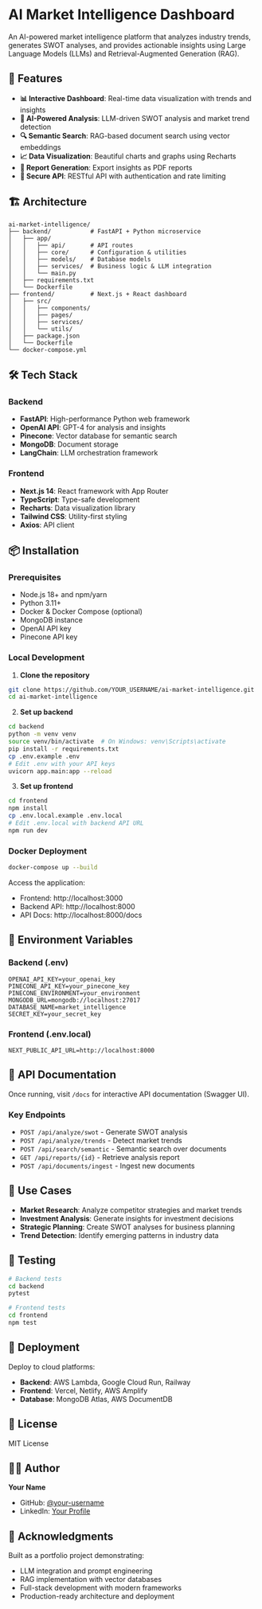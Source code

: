 # AI Market Intelligence Dashboard

An AI-powered market intelligence platform that analyzes industry trends, generates SWOT analyses, and provides actionable insights using Large Language Models (LLMs) and Retrieval-Augmented Generation (RAG).

## 🚀 Features

- **📊 Interactive Dashboard**: Real-time data visualization with trends and insights
- **🤖 AI-Powered Analysis**: LLM-driven SWOT analysis and market trend detection
- **🔍 Semantic Search**: RAG-based document search using vector embeddings
- **📈 Data Visualization**: Beautiful charts and graphs using Recharts
- **📄 Report Generation**: Export insights as PDF reports
- **🔐 Secure API**: RESTful API with authentication and rate limiting

## 🏗️ Architecture

```
ai-market-intelligence/
├── backend/           # FastAPI + Python microservice
│   ├── app/
│   │   ├── api/       # API routes
│   │   ├── core/      # Configuration & utilities
│   │   ├── models/    # Database models
│   │   ├── services/  # Business logic & LLM integration
│   │   └── main.py
│   ├── requirements.txt
│   └── Dockerfile
├── frontend/          # Next.js + React dashboard
│   ├── src/
│   │   ├── components/
│   │   ├── pages/
│   │   ├── services/
│   │   └── utils/
│   ├── package.json
│   └── Dockerfile
└── docker-compose.yml
```

## 🛠️ Tech Stack

### Backend
- **FastAPI**: High-performance Python web framework
- **OpenAI API**: GPT-4 for analysis and insights
- **Pinecone**: Vector database for semantic search
- **MongoDB**: Document storage
- **LangChain**: LLM orchestration framework

### Frontend
- **Next.js 14**: React framework with App Router
- **TypeScript**: Type-safe development
- **Recharts**: Data visualization library
- **Tailwind CSS**: Utility-first styling
- **Axios**: API client

## 📦 Installation

### Prerequisites
- Node.js 18+ and npm/yarn
- Python 3.11+
- Docker & Docker Compose (optional)
- MongoDB instance
- OpenAI API key
- Pinecone API key

### Local Development

1. **Clone the repository**
```bash
git clone https://github.com/YOUR_USERNAME/ai-market-intelligence.git
cd ai-market-intelligence
```

2. **Set up backend**
```bash
cd backend
python -m venv venv
source venv/bin/activate  # On Windows: venv\Scripts\activate
pip install -r requirements.txt
cp .env.example .env
# Edit .env with your API keys
uvicorn app.main:app --reload
```

3. **Set up frontend**
```bash
cd frontend
npm install
cp .env.local.example .env.local
# Edit .env.local with backend API URL
npm run dev
```

### Docker Deployment

```bash
docker-compose up --build
```

Access the application:
- Frontend: http://localhost:3000
- Backend API: http://localhost:8000
- API Docs: http://localhost:8000/docs

## 🔑 Environment Variables

### Backend (.env)
```env
OPENAI_API_KEY=your_openai_key
PINECONE_API_KEY=your_pinecone_key
PINECONE_ENVIRONMENT=your_environment
MONGODB_URL=mongodb://localhost:27017
DATABASE_NAME=market_intelligence
SECRET_KEY=your_secret_key
```

### Frontend (.env.local)
```env
NEXT_PUBLIC_API_URL=http://localhost:8000
```

## 📖 API Documentation

Once running, visit `/docs` for interactive API documentation (Swagger UI).

### Key Endpoints

- `POST /api/analyze/swot` - Generate SWOT analysis
- `POST /api/analyze/trends` - Detect market trends
- `POST /api/search/semantic` - Semantic search over documents
- `GET /api/reports/{id}` - Retrieve analysis report
- `POST /api/documents/ingest` - Ingest new documents

## 🎯 Use Cases

- **Market Research**: Analyze competitor strategies and market trends
- **Investment Analysis**: Generate insights for investment decisions
- **Strategic Planning**: Create SWOT analyses for business planning
- **Trend Detection**: Identify emerging patterns in industry data

## 🧪 Testing

```bash
# Backend tests
cd backend
pytest

# Frontend tests
cd frontend
npm test
```

## 🚢 Deployment

Deploy to cloud platforms:
- **Backend**: AWS Lambda, Google Cloud Run, Railway
- **Frontend**: Vercel, Netlify, AWS Amplify
- **Database**: MongoDB Atlas, AWS DocumentDB

## 📝 License

MIT License

## 👨‍💻 Author

**Your Name**
- GitHub: [@your-username](https://github.com/your-username)
- LinkedIn: [Your Profile](https://linkedin.com/in/your-profile)

## 🙏 Acknowledgments

Built as a portfolio project demonstrating:
- LLM integration and prompt engineering
- RAG implementation with vector databases
- Full-stack development with modern frameworks
- Production-ready architecture and deployment
